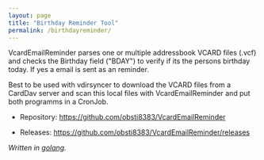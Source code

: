 ```yaml
---
layout: page
title: "Birthday Reminder Tool"
permalink: /birthdayreminder/
---
```

VcardEmailReminder parses one or multiple addressbook VCARD files (.vcf) and checks the Birthday field ("BDAY") to verify if its the persons birthday today. If yes a email is sent as an reminder.

Best to be used with vdirsyncer to download the VCARD files from a CardDav server and scan this local files with VcardEmailReminder and put both programms in a CronJob.

* Repository: <https://github.com/obsti8383/VcardEmailReminder>

* Releases: <https://github.com/obsti8383/VcardEmailReminder/releases>



_Written in [golang](https://golang.org/)._